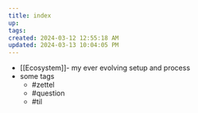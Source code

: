 ```yaml
---
title: index
up: 
tags: 
created: 2024-03-12 12:55:18 AM
updated: 2024-03-13 10:04:05 PM
---
```

- [[Ecosystem]]- my ever evolving setup and process 
- some tags
	- #zettel 
	- #question 
	- #til 
